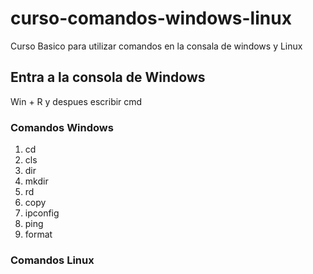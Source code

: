 # curso-comandos-windows-linux
Curso Basico para utilizar comandos en la consala de windows y Linux

## Entra a la consola de Windows
Win + R  y despues escribir cmd

### Comandos Windows

1. cd
2. cls
3. dir
4. mkdir
5. rd
6. copy
7. ipconfig
8. ping 
9. format

### Comandos Linux

